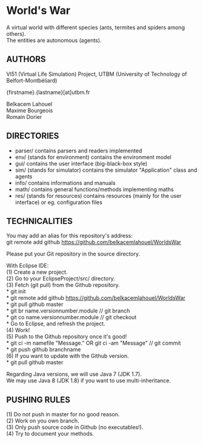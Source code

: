 # World's War  

A virtual world with different species (ants, termites and spiders among others).  
The entities are autonomous (agents).  

## AUTHORS  
VI51 (Virtual Life Simulation) Project, UTBM (University of Technology of Belfort-Montbéliard)  

{firstname}.{lastname}[at]utbm.fr  

Belkacem Lahouel  
Maxime Bourgeois  
Romain Dorier  

## DIRECTORIES  
*    parser/ contains parsers and readers implemented  
*    env/ (stands for environment) contains the environment model  
*    gui/ contains the user interface (big-black-box style)  
*    sim/ (stands for simulator) contains the simulator "Application" class and agents  
*    info/ contains informations and manuals  
*    math/ contains general functions/methods implementing maths  
*    res/ (stands for resources) contains resources (mainly for the user interface) or eg. configuration files  

## TECHNICALITIES  
You may add an alias for this repository's address:  
git remote add github https://github.com/belkacemlahouel/WorldsWar  

Please put your Git repository in the source directory.  

With Eclipse IDE:  
(1)  Create a new project.  
(2)  Go to your EclipseProject/src/ directory.  
(3)  Fetch (git pull) from the Github repository.  
    *    git init  
    *    git remote add github https://github.com/belkacemlahouel/WorldsWar  
    *    git pull github master  
    *    git br name.versionnumber.module // git branch  
    *    git co name.versionnumber.module // git checkout  
    *    Go to Eclipse, and refresh the project.  
(4)  Work!  
(5)  Push to the Github repository once it's good!  
    *    git ci -m namefile "Message." OR git ci -am "Message" // git commit  
    *    git push github branchname  
(6)  If you want to update with the Github version.  
	*    git pull github master  

Regarding Java versions, we will use Java 7 (JDK 1.7).  
We may use Java 8 (JDK 1.8) if you want to use multi-inheritance.  

## PUSHING RULES  
(1)  Do not push in master for no good reason.  
(2)  Work on you own branch.  
(3)  Only push source code in Github (no executables!).  
(4)  Try to document your methods.  
